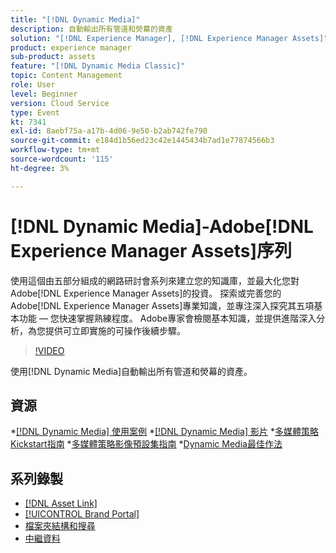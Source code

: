 ```yaml
---
title: "[!DNL Dynamic Media]"
description: 自動輸出所有管道和熒幕的資產
solution: "[!DNL Experience Manager], [!DNL Experience Manager Assets]"
product: experience manager
sub-product: assets
feature: "[!DNL Dynamic Media Classic]"
topic: Content Management
role: User
level: Beginner
version: Cloud Service
type: Event
kt: 7341
exl-id: 8aebf75a-a17b-4d06-9e50-b2ab742fe790
source-git-commit: e184d1b56ed23c42e1445434b7ad1e77874566b3
workflow-type: tm+mt
source-wordcount: '115'
ht-degree: 3%

---
```


# [!DNL Dynamic Media]-Adobe[!DNL Experience Manager Assets]序列

使用這個由五部分組成的網路研討會系列來建立您的知識庫，並最大化您對Adobe[!DNL Experience Manager Assets]的投資。 探索或完善您的Adobe[!DNL Experience Manager Assets]專業知識，並專注深入探究其五項基本功能 — 您快速掌握熟練程度。 Adobe專家會檢閱基本知識，並提供進階深入分析，為您提供可立即實施的可操作後續步驟。

>[!VIDEO](https://video.tv.adobe.com/v/332132/?quality=12&learn=on&hidetitle=true)

使用[!DNL Dynamic Media]自動輸出所有管道和熒幕的資產。

## 資源

*[[!DNL Dynamic Media] 使用案例](https://experienceleague.adobe.com/en/docs/experience-manager-cloud-service/content/assets/dynamicmedia/dm-journey/dm-journey-part1)
*[[!DNL Dynamic Media] 影片](https://experienceleague.adobe.com/en/docs/experience-manager-learn/assets/dynamic-media/dynamic-media-overview-feature-video-use#dynamic-media)
*[多媒體策略Kickstart指南](https://www.adobe.com/content/dam/www/us/en/experience-manager/pdfs/dynamic-media-kickstart-guide-2019.pdf)
*[多媒體策略影像預設集指南](https://www.adobe.com/content/dam/www/us/en/experience-manager/pdfs/dynamic-media-image-preset-guide.pdf)
*[Dynamic Media最佳作法](https://experienceleague.adobe.com/en/docs/experience-manager-cloud-service/content/assets/dynamicmedia/dm-journey/dm-best-practices)

## 系列錄製

* [[!DNL Asset Link]](asset-link.md)
* [[!UICONTROL Brand Portal]](brand-portal.md)
* [檔案夾結構和搜尋](folder-structure-search.md)
* [中繼資料](metadata.md)
